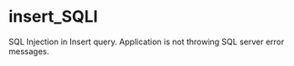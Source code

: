 # insert_SQLI
SQL Injection in Insert query. Application is not throwing SQL server error messages.
